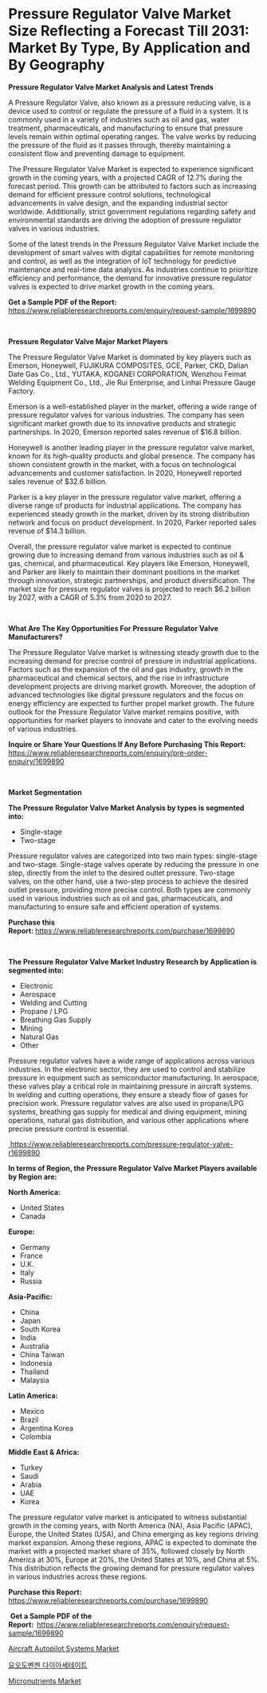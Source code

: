 <p><h1>Pressure Regulator Valve Market Size Reflecting a Forecast Till 2031: Market By Type, By Application and By Geography</h1></p><p><strong>Pressure Regulator Valve Market Analysis and Latest Trends</strong></p>
<p><p>A Pressure Regulator Valve, also known as a pressure reducing valve, is a device used to control or regulate the pressure of a fluid in a system. It is commonly used in a variety of industries such as oil and gas, water treatment, pharmaceuticals, and manufacturing to ensure that pressure levels remain within optimal operating ranges. The valve works by reducing the pressure of the fluid as it passes through, thereby maintaining a consistent flow and preventing damage to equipment.</p><p>The Pressure Regulator Valve Market is expected to experience significant growth in the coming years, with a projected CAGR of 12.7% during the forecast period. This growth can be attributed to factors such as increasing demand for efficient pressure control solutions, technological advancements in valve design, and the expanding industrial sector worldwide. Additionally, strict government regulations regarding safety and environmental standards are driving the adoption of pressure regulator valves in various industries.</p><p>Some of the latest trends in the Pressure Regulator Valve Market include the development of smart valves with digital capabilities for remote monitoring and control, as well as the integration of IoT technology for predictive maintenance and real-time data analysis. As industries continue to prioritize efficiency and performance, the demand for innovative pressure regulator valves is expected to drive market growth in the coming years.</p></p>
<p><strong>Get a Sample PDF of the Report:&nbsp;</strong> <a href="https://www.reliableresearchreports.com/enquiry/request-sample/1699890">https://www.reliableresearchreports.com/enquiry/request-sample/1699890</a></p>
<p>&nbsp;</p>
<p><strong>Pressure Regulator Valve Major Market Players</strong></p>
<p><p>The Pressure Regulator Valve Market is dominated by key players such as Emerson, Honeywell, FUJIKURA COMPOSITES, GCE, Parker, CKD, Dalian Date Gas Co., Ltd., YUTAKA, KOGANEI CORPORATION, Wenzhou Feimat Welding Equipment Co., Ltd., Jie Rui Enterprise, and Linhai Pressure Gauge Factory. </p><p>Emerson is a well-established player in the market, offering a wide range of pressure regulator valves for various industries. The company has seen significant market growth due to its innovative products and strategic partnerships. In 2020, Emerson reported sales revenue of $16.8 billion.</p><p>Honeywell is another leading player in the pressure regulator valve market, known for its high-quality products and global presence. The company has shown consistent growth in the market, with a focus on technological advancements and customer satisfaction. In 2020, Honeywell reported sales revenue of $32.6 billion.</p><p>Parker is a key player in the pressure regulator valve market, offering a diverse range of products for industrial applications. The company has experienced steady growth in the market, driven by its strong distribution network and focus on product development. In 2020, Parker reported sales revenue of $14.3 billion.</p><p>Overall, the pressure regulator valve market is expected to continue growing due to increasing demand from various industries such as oil & gas, chemical, and pharmaceutical. Key players like Emerson, Honeywell, and Parker are likely to maintain their dominant positions in the market through innovation, strategic partnerships, and product diversification. The market size for pressure regulator valves is projected to reach $6.2 billion by 2027, with a CAGR of 5.3% from 2020 to 2027.</p></p>
<p>&nbsp;</p>
<p><strong>What Are The Key Opportunities For Pressure Regulator Valve Manufacturers?</strong></p>
<p><p>The Pressure Regulator Valve market is witnessing steady growth due to the increasing demand for precise control of pressure in industrial applications. Factors such as the expansion of the oil and gas industry, growth in the pharmaceutical and chemical sectors, and the rise in infrastructure development projects are driving market growth. Moreover, the adoption of advanced technologies like digital pressure regulators and the focus on energy efficiency are expected to further propel market growth. The future outlook for the Pressure Regulator Valve market remains positive, with opportunities for market players to innovate and cater to the evolving needs of various industries.</p></p>
<p><strong>Inquire or Share Your Questions If Any Before Purchasing This Report:</strong> <a href="https://www.reliableresearchreports.com/enquiry/pre-order-enquiry/1699890">https://www.reliableresearchreports.com/enquiry/pre-order-enquiry/1699890</a></p>
<p>&nbsp;</p>
<p><strong>Market Segmentation</strong></p>
<p><strong>The Pressure Regulator Valve Market Analysis by types is segmented into:</strong></p>
<p><ul><li>Single-stage</li><li>Two-stage</li></ul></p>
<p><p>Pressure regulator valves are categorized into two main types: single-stage and two-stage. Single-stage valves operate by reducing the pressure in one step, directly from the inlet to the desired outlet pressure. Two-stage valves, on the other hand, use a two-step process to achieve the desired outlet pressure, providing more precise control. Both types are commonly used in various industries such as oil and gas, pharmaceuticals, and manufacturing to ensure safe and efficient operation of systems.</p></p>
<p><strong>Purchase this Report:&nbsp;</strong><a href="https://www.reliableresearchreports.com/purchase/1699890">https://www.reliableresearchreports.com/purchase/1699890</a></p>
<p>&nbsp;</p>
<p><strong>The Pressure Regulator Valve Market Industry Research by Application is segmented into:</strong></p>
<p><ul><li>Electronic</li><li>Aerospace</li><li>Welding and Cutting</li><li>Propane / LPG</li><li>Breathing Gas Supply</li><li>Mining</li><li>Natural Gas</li><li>Other</li></ul></p>
<p><p>Pressure regulator valves have a wide range of applications across various industries. In the electronic sector, they are used to control and stabilize pressure in equipment such as semiconductor manufacturing. In aerospace, these valves play a critical role in maintaining pressure in aircraft systems. In welding and cutting operations, they ensure a steady flow of gases for precision work. Pressure regulator valves are also used in propane/LPG systems, breathing gas supply for medical and diving equipment, mining operations, natural gas distribution, and various other applications where precise pressure control is essential.</p></p>
<p><a href="https://www.reliableresearchreports.com/pressure-regulator-valve-r1699890">&nbsp;https://www.reliableresearchreports.com/pressure-regulator-valve-r1699890</a></p>
<p><strong>In terms of Region, the Pressure Regulator Valve Market Players available by Region are:</strong></p>
<p>
    <p> <strong> North America: </strong>
        <ul>
            <li>United States</li>
            <li>Canada</li>
        </ul>
        </p> 
    <p> <strong> Europe: </strong>
        <ul>
            <li>Germany</li>
            <li>France</li>
            <li>U.K.</li>
            <li>Italy</li>
            <li>Russia</li>
        </ul>
        </p> 
    <p> <strong> Asia-Pacific: </strong>
        <ul>
            <li>China</li>
            <li>Japan</li>
            <li>South Korea</li>
            <li>India</li>
            <li>Australia</li>
            <li>China Taiwan</li>
            <li>Indonesia</li>
            <li>Thailand</li>
            <li>Malaysia</li>
        </ul>
        </p> 
    <p> <strong> Latin America: </strong>
        <ul>
            <li>Mexico</li>
            <li>Brazil</li>
            <li>Argentina Korea</li>
            <li>Colombia</li>
        </ul>
        </p> 
    <p> <strong> Middle East & Africa: </strong>
        <ul>
            <li>Turkey</li>
            <li>Saudi</li>
            <li>Arabia</li>
            <li>UAE</li>
            <li>Korea</li>
        </ul>
    </p>
    </p>
<p><p>The pressure regulator valve market is anticipated to witness substantial growth in the coming years, with North America (NA), Asia Pacific (APAC), Europe, the United States (USA), and China emerging as key regions driving market expansion. Among these regions, APAC is expected to dominate the market with a projected market share of 35%, followed closely by North America at 30%, Europe at 20%, the United States at 10%, and China at 5%. This distribution reflects the growing demand for pressure regulator valves in various industries across these regions.</p></p>
<p><strong>Purchase this Report: </strong><a href="https://www.reliableresearchreports.com/purchase/1699890">https://www.reliableresearchreports.com/purchase/1699890</a></p>
<p>&nbsp;<strong>Get a Sample PDF of the Report:&nbsp;&nbsp;</strong><a href="https://www.reliableresearchreports.com/enquiry/request-sample/1699890">https://www.reliableresearchreports.com/enquiry/request-sample/1699890</a></p>
<p><strong></strong></p>
<p><p><a href="https://www.linkedin.com/pulse/aircraft-autopilot-systems-market-furnishes-information-share-gfy6c?trackingId=77cbN%2FQT9fBNKIbdqCqG1w%3D%3D">Aircraft Autopilot Systems Market</a></p><p><a href="https://medium.com/@midge5687567/%EC%9A%94%EC%98%A4%EB%93%9C%EB%B2%A4%EC%A0%A0-%EB%8B%A4%EC%9D%B4%EC%95%84%EC%84%B8%ED%85%8C%EC%9D%B4%ED%8A%B8-%EC%8B%9C%EC%9E%A5-%EB%B3%B4%EA%B3%A0%EC%84%9C%EB%8A%94-%EC%9D%B4-%EC%8B%9C%EC%9E%A5%EC%9D%98-%EC%B5%9C%EC%8B%A0-%ED%8A%B8%EB%A0%8C%EB%93%9C%EC%99%80-%EC%84%B1%EC%9E%A5-%EA%B8%B0%ED%9A%8C%EB%A5%BC-%EB%B3%B4%EC%97%AC%EC%A4%8D%EB%8B%88%EB%8B%A4-a9641f2a8c6f">요오도벤젠 다이아세테이트</a></p><p><a href="https://www.linkedin.com/pulse/micronutrients-market-analysis-sze-forecasted-period-from-uekxc?trackingId=27yTSUg4a%2BiDt1PgXuiLcA%3D%3D">Micronutrients Market</a></p></p>